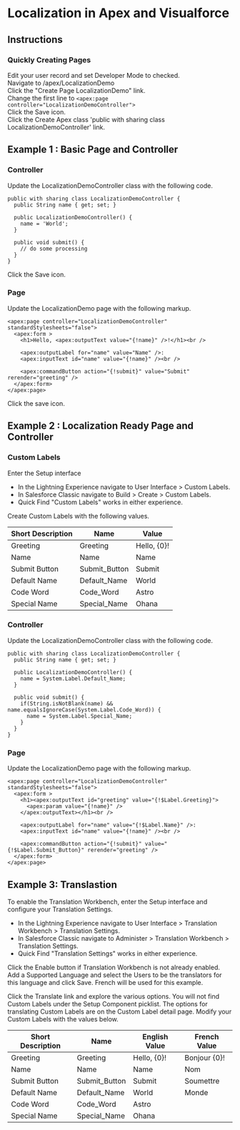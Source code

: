 # Localization in Apex and Visualforce

## Instructions

### Quickly Creating Pages
Edit your user record and set Developer Mode to checked.  
Navigate to /apex/LocalizationDemo  
Click the "Create Page LocalizationDemo" link.  
Change the first line to `<apex:page controller="LocalizationDemoController">`  
Click the Save icon.  
Click the Create Apex class 'public with sharing class LocalizationDemoController' link.  

## Example 1 : Basic Page and Controller

### Controller
Update the LocalizationDemoController class with the following code.

    public with sharing class LocalizationDemoController {
      public String name { get; set; }
      
      public LocalizationDemoController() {
        name = 'World';
      }
      
      public void submit() {
        // do some processing
      }
    }

Click the Save icon.

### Page
Update the LocalizationDemo page with the following markup.

    <apex:page controller="LocalizationDemoController" standardStylesheets="false">
      <apex:form >
        <h1>Hello, <apex:outputText value="{!name}" />!</h1><br />
        
        <apex:outputLabel for="name" value="Name" />:
        <apex:inputText id="name" value="{!name}" /><br />
        
        <apex:commandButton action="{!submit}" value="Submit" rerender="greeting" />
      </apex:form>
    </apex:page>

Click the save icon.

## Example 2 : Localization Ready Page and Controller

### Custom Labels

Enter the Setup interface

* In the Lightning Experience navigate to User Interface > Custom Labels.
* In Salesforce Classic navigate to Build > Create > Custom Labels.
* Quick Find "Custom Labels" works in either experience.

Create Custom Labels with the following values.

| Short Description | Name          | Value       |
|-------------------|---------------|-------------|
| Greeting          | Greeting      | Hello, {0}! |
| Name              | Name          | Name        |
| Submit Button     | Submit_Button | Submit      |
| Default Name      | Default_Name  | World       |
| Code Word         | Code_Word     | Astro       |
| Special Name      | Special_Name  | Ohana       |

### Controller
Update the LocalizationDemoController class with the following code.

    public with sharing class LocalizationDemoController {
      public String name { get; set; }

      public LocalizationDemoController() {
        name = System.Label.Default_Name;
      }

      public void submit() {
        if(String.isNotBlank(name) && name.equalsIgnoreCase(System.Label.Code_Word)) {
          name = System.Label.Special_Name;
        }
      }
    }

### Page
Update the LocalizationDemo page with the following markup.

    <apex:page controller="LocalizationDemoController" standardStylesheets="false">
      <apex:form >
        <h1><apex:outputText id="greeting" value="{!$Label.Greeting}">
          <apex:param value="{!name}" />
        </apex:outputText></h1><br />
        
        <apex:outputLabel for="name" value="{!$Label.Name}" />:
        <apex:inputText id="name" value="{!name}" /><br />
        
        <apex:commandButton action="{!submit}" value="{!$Label.Submit_Button}" rerender="greeting" />
      </apex:form>
    </apex:page>

## Example 3: Translastion

To enable the Translation Workbench, enter the Setup interface and configure your Translation Settings.

* In the Lightning Experience navigate to User Interface > Translation Workbench > Translation Settings.
* In Salesforce Classic navigate to Administer > Translation Workbench > Translation Settings.
* Quick Find "Translation Settings" works in either experience.

Click the Enable button if Translation Workbench is not already enabled.  
Add a Supported Language and select the Users to be the translators for this language and click Save. French will be used for this example.  

Click the Translate link and explore the various options. You will not find Custom Labels under the Setup Component picklist. The options for translating Custom Labels are on the Custom Label detail page. Modify your Custom Labels with the values below.


| Short Description | Name          | English Value | French Value |
|-------------------|---------------|---------------|---------------
| Greeting          | Greeting      | Hello, {0}!   | Bonjour {0}! |
| Name              | Name          | Name          | Nom          |
| Submit Button     | Submit_Button | Submit        | Soumettre    |
| Default Name      | Default_Name  | World         | Monde        |
| Code Word         | Code_Word     | Astro         |              |
| Special Name      | Special_Name  | Ohana         |              |

